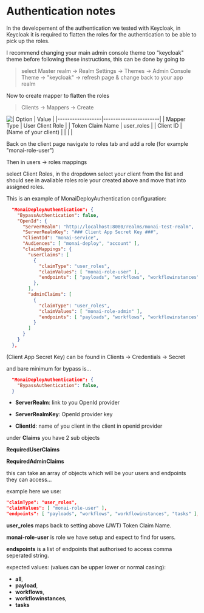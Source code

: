 <!--
  ~ Copyright 2022 MONAI Consortium
  ~
  ~ Licensed under the Apache License, Version 2.0 (the "License");
  ~ you may not use this file except in compliance with the License.
  ~ You may obtain a copy of the License at
  ~
  ~ http://www.apache.org/licenses/LICENSE-2.0
  ~
  ~ Unless required by applicable law or agreed to in writing, software
  ~ distributed under the License is distributed on an "AS IS" BASIS,
  ~ WITHOUT WARRANTIES OR CONDITIONS OF ANY KIND, either express or implied.
  ~ See the License for the specific language governing permissions and
  ~ limitations under the License.
-->

# Authentication notes

In the developement of the authentication we tested with Keycloak, in Keycloak it is required to flatten the roles for the authentication to be able to pick up the roles.

I recommend changing your main admin console theme too "keycloak" theme before following these instructions, this can be done by going to 

> select Master realm -> Realm Settings -> Themes -> Admin Console Theme -> "keycloak" -> refresh page & change back to your app realm

Now to create mapper to flatten the roles

> Clients -> Mappers -> Create

![| Option           | Value                 |
|------------------|-----------------------|
| Mapper Type      | User Client Role      |
| Token Claim Name | user_roles            |
| Client ID        | (Name of your client) |
|                  |                       |](static/keycloak-dev-example1.png)

Back on the client page navigate to roles tab and add a role (for example "monai-role-user")

Then in users -> roles mappings

select Client Roles, in the dropdown select your client from the list and should see in avaliable roles role your created above and move that into assigned roles. 

This is an example of MonaiDeployAuthentication configuration:

```json
  "MonaiDeployAuthentication": {
    "BypassAuthentication": false,
    "OpenId": {
      "ServerRealm": "http://localhost:8080/realms/monai-test-realm",
      "ServerRealmKey": "### Client App Secret Key ###",
      "ClientId": "monai-service",
      "Audiences": [ "monai-deploy", "account" ],
      "claimMappings": {
        "userClaims": [
          {
            "claimType": "user_roles",
            "claimValues": [ "monai-role-user" ],
            "endpoints": [ "payloads", "workflows", "workflowinstances", "tasks" ],
          },
        ],
        "adminClaims": [
          { 
            "claimType": "user_roles",
            "claimValues": [ "monai-role-admin" ],
            "endpoints": [ "payloads", "workflows", "workflowinstances", "tasks" ],
          }
        ]
      }
    }
  },
```
(Client App Secret Key) can be found in Clients -> Credentials -> Secret

and bare minimum for bypass is...

```json
  "MonaiDeployAuthentication": {
    "BypassAuthentication": false,
  }
```

- **ServerRealm**: link to you OpenId provider 

- **ServerRealmKey**: OpenId provider key

- **ClientId**: name of you client in the client in openid provider

under **Claims** you have 2 sub objects

**RequiredUserClaims**

**RequiredAdminClaims**

this can take an array of objects which will be your users and endpoints they can access...

example here we use: 

```json
"claimType": "user_roles",
"claimValues": [ "monai-role-user" ],
"endpoints": [ "payloads", "workflows", "workflowinstances", "tasks" ],
```
**user_roles** maps back to setting above (JWT) Token Claim Name.

**monai-role-user** is role we have setup and expect to find for users.

**endspoints** is a list of endpoints that authorised to access comma seperated string.

expected values: (values can be upper lower or normal casing):
- **all**,
- **payload**,
- **workflows**,
- **workflowinstances**,
- **tasks**

